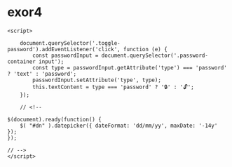 # exor4
	<script>

        document.querySelector('.toggle-password').addEventListener('click', function (e) {
            const passwordInput = document.querySelector('.password-container input');
            const type = passwordInput.getAttribute('type') === 'password' ? 'text' : 'password';
            passwordInput.setAttribute('type', type);
            this.textContent = type === 'password' ? '🔒' : '🔓';
        });

        // <!--

	$(document).ready(function() {
		$( "#dn" ).datepicker({ dateFormat: 'dd/mm/yy', maxDate: '-14y' });
	});

	// -->
	</script>   
